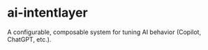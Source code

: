 # ai-intentlayer
A configurable, composable system for tuning AI behavior (Copilot, ChatGPT, etc.).
